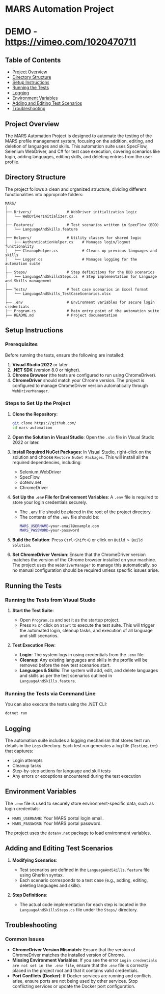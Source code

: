 ﻿# MARS Automation Project
# DEMO - https://vimeo.com/1020470711

## Table of Contents
- [Project Overview](#project-overview)
- [Directory Structure](#directory-structure)
- [Setup Instructions](#setup-instructions)
- [Running the Tests](#running-the-tests)
- [Logging](#logging)
- [Environment Variables](#environment-variables)
- [Adding and Editing Test Scenarios](#adding-and-editing-test-scenarios)
- [Troubleshooting](#troubleshooting)

## Project Overview
The MARS Automation Project is designed to automate the testing of the MARS profile management system, focusing on the addition, editing, and deletion of languages and skills. This automation suite uses SpecFlow, Selenium WebDriver, and C# for test case execution, covering scenarios like login, adding languages, editing skills, and deleting entries from the user profile.

## Directory Structure
The project follows a clean and organized structure, dividing different functionalities into appropriate folders:
```
MARS/
│
├── Drivers/                # WebDriver initialization logic
│   └── WebDriverInitializer.cs
│
├── Features/               # Test scenarios written in SpecFlow (BDD)
│   └── LanguageAndSkills.feature
│
├── Helpers/                # Utility classes for shared logic
│   ├── AuthenticationHelper.cs    # Manages login/logout functionality
│   ├── CleanupHelper.cs           # Cleans up previous languages and skills
│   └── Logger.cs                  # Manages logging for the automation suite
│
├── Steps/                  # Step definitions for the BDD scenarios
│   └── LanguageAndSkillsSteps.cs  # Step implementation for Language and Skills management
│
├── Tests/                  # Test case scenarios in Excel format
│   └── LanguageAndSkills_TestCaseScenarios.xlsx
│
├── .env                    # Environment variables for secure login credentials
├── Program.cs              # Main entry point of the automation suite
├── README.md               # Project documentation
```

## Setup Instructions

### Prerequisites
Before running the tests, ensure the following are installed:
1. **Visual Studio 2022** or later.
2. **.NET SDK** (version 8.0 or higher).
3. **Chrome Browser** (the tests are configured to run using ChromeDriver).
4. **ChromeDriver** should match your Chrome version. The project is configured to manage ChromeDriver version automatically through `WebDriverManager`.

### Steps to Set Up the Project

1. **Clone the Repository**:
    ```bash
    git clone https://github.com/
    cd mars-automation
    ```

2. **Open the Solution in Visual Studio**:
   Open the `.sln` file in Visual Studio 2022 or later.

3. **Install Required NuGet Packages**:
   In Visual Studio, right-click on the solution and choose `Restore NuGet Packages`. This will install all the required dependencies, including:
   - Selenium.WebDriver
   - SpecFlow
   - dotenv.net
   - ChromeDriver

4. **Set Up the `.env` File for Environment Variables**:
   A `.env` file is required to store your login credentials securely.
   - The `.env` file should be placed in the root of the project directory.
   - The contents of the `.env` file should be:
     ```bash
     MARS_USERNAME=your-email@example.com
     MARS_PASSWORD=your-password
     ```

5. **Build the Solution**:
   Press `Ctrl+Shift+B` or click on `Build > Build Solution`.

6. **Set ChromeDriver Version**:
   Ensure that the ChromeDriver version matches the version of the Chrome browser installed on your machine. The project uses the `WebDriverManager` to manage this automatically, so no manual configuration should be required unless specific issues arise.

## Running the Tests

### Running the Tests from Visual Studio
1. **Start the Test Suite**:
   - Open `Program.cs` and set it as the startup project.
   - Press `F5` or click on `Start` to execute the test suite. This will trigger the automated login, cleanup tasks, and execution of all language and skill scenarios.

2. **Test Execution Flow**:
   - **Login**: The system logs in using credentials from the `.env` file.
   - **Cleanup**: Any existing languages and skills in the profile will be removed before the new test scenarios start.
   - **Languages & Skills**: The system will add, edit, and delete languages and skills as per the test scenarios outlined in `LanguageAndSkills.feature`.

### Running the Tests via Command Line
You can also execute the tests using the .NET CLI:
```bash
dotnet run
```

## Logging
The automation suite includes a logging mechanism that stores test run details in the `Logs` directory. Each test run generates a log file (`TestLog.txt`) that captures:
- Login attempts
- Cleanup tasks
- Step-by-step actions for language and skill tests
- Any errors or exceptions encountered during the test execution

## Environment Variables

The `.env` file is used to securely store environment-specific data, such as login credentials:
- `MARS_USERNAME`: Your MARS portal login email.
- `MARS_PASSWORD`: Your MARS portal password.

The project uses the `dotenv.net` package to load environment variables.

## Adding and Editing Test Scenarios

1. **Modifying Scenarios**:
   - Test scenarios are defined in the `LanguageAndSkills.feature` file using Gherkin syntax.
   - Each scenario corresponds to a test case (e.g., adding, editing, deleting languages and skills).

2. **Step Definitions**:
   - The actual code implementation for each step is located in the `LanguageAndSkillsSteps.cs` file under the `Steps/` directory.

## Troubleshooting

### Common Issues
- **ChromeDriver Version Mismatch**: Ensure that the version of ChromeDriver matches the installed version of Chrome.
- **Missing Environment Variables**: If you see the error `Login credentials are not set in the .env file`, ensure that the `.env` file is correctly placed in the project root and that it contains valid credentials.
- **Port Conflicts (Docker)**: If Docker services are running and conflicts arise, ensure ports are not being used by other services. Stop conflicting services or update the Docker port configuration.